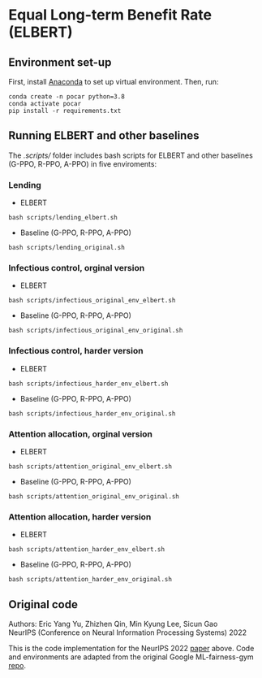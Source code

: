 # Equal Long-term Benefit Rate (ELBERT)

## Environment set-up
First, install [Anaconda](https://docs.anaconda.com/anaconda/install/) to set up virtual environment. Then, run:
```
conda create -n pocar python=3.8
conda activate pocar
pip install -r requirements.txt
```

## Running ELBERT and other baselines 
The *.scripts/* folder includes bash scripts for ELBERT and other baselines (G-PPO, R-PPO, A-PPO) in five enviroments:
### Lending
* ELBERT
```
bash scripts/lending_elbert.sh
```
* Baseline (G-PPO, R-PPO, A-PPO)
```
bash scripts/lending_original.sh
```
### Infectious control, orginal version
* ELBERT
```
bash scripts/infectious_original_env_elbert.sh
```
* Baseline (G-PPO, R-PPO, A-PPO)
```
bash scripts/infectious_original_env_original.sh
```
### Infectious control, harder version
* ELBERT
```
bash scripts/infectious_harder_env_elbert.sh
```
* Baseline (G-PPO, R-PPO, A-PPO)
```
bash scripts/infectious_harder_env_original.sh
```
### Attention allocation, orginal version
* ELBERT
```
bash scripts/attention_original_env_elbert.sh
```
* Baseline (G-PPO, R-PPO, A-PPO)
```
bash scripts/attention_original_env_original.sh
```
### Attention allocation, harder version
* ELBERT
```
bash scripts/attention_harder_env_elbert.sh
```
* Baseline (G-PPO, R-PPO, A-PPO)
```
bash scripts/attention_harder_env_original.sh
```


## Original code
Authors: Eric Yang Yu, Zhizhen Qin, Min Kyung Lee, Sicun Gao \
NeurIPS (Conference on Neural Information Processing Systems) 2022

This is the code implementation for the NeurIPS 2022 [paper](https://arxiv.org/abs/2210.12546) above. 
Code and environments are adapted from the original Google ML-fairness-gym [repo](https://github.com/google/ml-fairness-gym).
